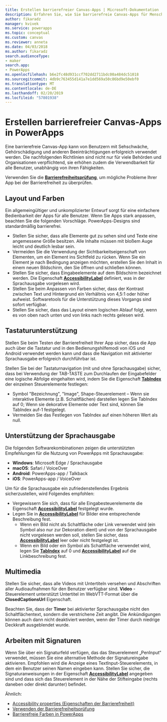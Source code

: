 ```yaml
---
title: Erstellen barrierefreier Canvas-Apps | Microsoft-Dokumentation
description: Erfahren Sie, wie Sie barrierefreie Canvas-Apps für Menschen mit Behinderungen erstellen.
author: fikaradz
manager: kvivek
ms.service: powerapps
ms.topic: conceptual
ms.custom: canvas
ms.reviewer: anneta
ms.date: 04/03/2018
ms.author: fikaradz
search.audienceType:
- maker
search.app:
- PowerApps
ms.openlocfilehash: b6e2fc48d931ccf702dd2711bdc00a484dc51018
ms.sourcegitcommit: 4db9c763455d141a7e1dd569a50c86bd9e50ebf0
ms.translationtype: MT
ms.contentlocale: de-DE
ms.lasthandoff: 02/20/2019
ms.locfileid: "57801938"
---
```

# <a name="create-accessible-canvas-apps-in-powerapps"></a>Erstellen barrierefreier Canvas-Apps in PowerApps
Eine barrierefreie Canvas-App kann von Benutzern mit Sehschwäche, Gehörschädigung und anderen Beeinträchtigungen erfolgreich verwendet werden.  Die nachfolgenden Richtlinien sind nicht nur für viele Behörden und Organisationen verpflichtend, sie erhöhen zudem die Verwendbarkeit für alle Benutzer, unabhängig von ihren Fähigkeiten.

Verwenden Sie die **[Barrierefreiheitsprüfung](accessibility-checker.md)**, um mögliche Probleme Ihrer App bei der Barrierefreiheit zu überprüfen. 

## <a name="layout-and-color"></a>Layout und Farben
Ein allgemeingültiger und unkomplizierter Entwurf sorgt für eine einfachere Bedienbarkeit der Apps für alle Benutzer.  Wenn Sie Apps stark anpassen, beachten Sie die folgenden Vorschläge.  PowerApps-Designs sind standardmäßig barrierefrei.
- Stellen Sie sicher, dass alle Elemente gut zu sehen sind und Texte eine angemessene Größe besitzen.  Alle Inhalte müssen mit bloßem Auge leicht und deutlich lesbar sein.
- Vermeiden Sie die Verwendung der Sichtbarkeitseigenschaft von Elementen, um ein Element ins Sichtfeld zu rücken.  Wenn Sie ein Element je nach Bedingung anzeigen möchten, erstellen Sie den Inhalt in einem neuen Bildschirm, den Sie öffnen und schließen können.
- Stellen Sie sicher, dass Eingabeelemente auf dem Bildschirm bezeichnet werden. Die Eigenschaft **[AccessibilityLabel](controls/properties-accessibility.md)** definiert, was in der Sprachausgabe vorgelesen wird.
- Stellen Sie beim Anpassen von Farben sicher, dass der Kontrast zwischen Text und Hintergrund ein Verhältnis von 4,5:1 oder höher aufweist.  Softwaretools für die Unterstützung dieses Vorgangs sind sofort verfügbar.
- Stellen Sie sicher, dass das Layout einem logischen Ablauf folgt, wenn es von oben nach unten und von links nach rechts gelesen wird.


## <a name="keyboard-support"></a>Tastaturunterstützung
Stellen Sie beim Testen der Barrierefreiheit Ihrer App sicher, dass die App auch über die Tastatur und in den Bedienungshilfemodi von iOS und Android verwendet werden kann und dass die Navigation mit aktivierter Sprachausgabe erfolgreich durchführbar ist.

Stellen Sie bei der Tastaturnavigation (mit und ohne Sprachausgabe) sicher, dass bei Verwendung der TAB-TASTE zum Durchlaufen der Eingabefelder eine logische Abfolge eingehalten wird, indem Sie die Eigenschaft **[TabIndex](controls/properties-accessibility.md)** der einzelnen Steuerelemente festlegen:
- Symbol "Bezeichnung", "Image", Shape-Steuerelement – Wenn sie interaktive Elemente (z.B. Schaltflächen) darstellen legen Sie TabIndex auf 0; Wenn sie dekorative Elemente oder Text sind, können Sie TabIndex auf-1 festgelegt.
- Vermeiden Sie das Festlegen von TabIndex auf einen höheren Wert als null.

## <a name="screen-reader-support"></a>Unterstützung der Sprachausgabe
Die folgenden Softwarekombinationen zeigen die unterstützten Empfehlungen für die Nutzung von PowerApps mit Sprachausgabe:

- **Windows**: Microsoft Edge / Sprachausgabe
- **macOS**: Safari / VoiceOver
- **Android**: PowerApps-app / Talkback
- **iOS**: PowerApps-app / VoiceOver

Um für die Sprachausgabe ein zufriedenstellendes Ergebnis sicherzustellen, wird Folgendes empfohlen:

- Vergewissern Sie sich, dass für alle Eingabesteuerelemente die Eigenschaft **[AccessibilityLabel](controls/properties-accessibility.md)** festgelegt wurde.
- Legen Sie in **[AccessibilityLabel](controls/properties-accessibility.md)** für Bilder eine entsprechende Beschreibung fest.
  - Wenn ein Bild nicht als Schaltfläche oder Link verwendet wird (ein Symbol also nur zur Dekoration dient) und von der Sprachausgabe nicht vorgelesen werden soll, stellen Sie sicher, dass **[AccessibilityLabel](controls/properties-accessibility.md)** leer oder nicht festgelegt ist.
  - Wenn ein Bild oder ein Symbol als Schaltfläche verwendet wird, legen Sie **[TabIndex](controls/properties-accessibility.md)** auf 0 und **[AccessibilityLabel](controls/properties-accessibility.md)** auf die Linkbeschreibung fest.


## <a name="multimedia"></a>Multimedia
Stellen Sie sicher, dass alle Videos mit Untertiteln versehen und Abschriften aller Audioaufnahmen für den Benutzer verfügbar sind.  **Video** -Steuerelement unterstützt Untertitel im WebVTT-Format über die **ClosedCaptionsUrl** Eigenschaft.

Beachten Sie, dass der **Timer** bei aktivierter Sprachausgabe nicht den Schaltflächentext, sondern die verstrichene Zeit angibt.  Die Ankündigungen können auch dann nicht deaktiviert werden, wenn der Timer durch niedrige Deckkraft ausgeblendet wurde.

## <a name="working-with-signatures"></a>Arbeiten mit Signaturen
Wenn Sie über ein Signaturfeld verfügen, das das Steuerelement „PenInput“ verwendet, müssen Sie eine alternative Methode der Signatureingabe aktivieren.  Empfohlen wird die Anzeige eines TextInput-Steuerelements, in dem ein Benutzer seinen Namen eingeben kann.  Stellen Sie sicher, die Signaturanweisungen in der Eigenschaft **[AccessibilityLabel](controls/properties-accessibility.md)** angegeben sind und dass sich das Steuerelement in der Nähe der Stifteingabe (rechts daneben oder direkt darunter) befindet.



Ähnlich:
- [Accessibility properties (Eigenschaften der Barrierefreiheit)](controls/properties-accessibility.md)
- [Verwenden der Barrierefreiheitsprüfung](accessibility-checker.md)
- [Barrierefreie Farben in PowerApps](accessible-apps-color.md)
